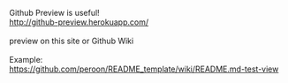 Github Preview is useful!<br>
http://github-preview.herokuapp.com/<br>
<br>
preview on this site or Github Wiki<br>
<br>
Example:<br>
https://github.com/peroon/README_template/wiki/README.md-test-view

